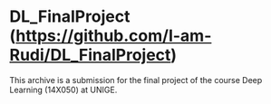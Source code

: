 # DL_FinalProject (https://github.com/I-am-Rudi/DL_FinalProject)

This archive is a submission for the final project of the course Deep Learning (14X050) at UNIGE. 